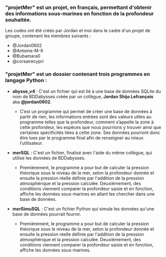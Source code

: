 ### "projetMer" est un projet, en français, permettant d'obtenir des informations sous-marines en fonction de la profondeur souhaitée.
 Les codes ont été créés par Jordan et moi dans le cadre d'un projet de groupe, contenant les membres suivants :
 * @Jordan0602
 * @Antoine-M-9
 * @Bubamara0
 * @corsairecypri

### "projetMer" est un dossier contenant trois programmes en langage Python :
* **abysse_v4** : C'est un fichier qui est lié à une base de données SQLite du nom de BDDabysses créée par un collègue, **Jordan Shijo Lefrançois** aka **@jordan0602**.
  
  * C’est un programme qui permet de créer une base de données à partir de rien, les informations entrées sont des valeurs utiles au programme telles que la profondeur, comment s’appelle la zone à cette profondeur, les espèces que nous pourrions y trouver ainsi que certaines spécificités liées à cette zone. Ses données pourront donc être lues par le programme final afin de renseigner au mieux l’utilisateur.

* **merSQL** : C'est un fichier, finalisé avec l'aide du même collègue, qui utilise les données de BDDabysses.
  
  * Premièrement, le programme a pour but de calculer la pression théorique sous le niveau de la mer, selon la profondeur donnée et ensuite la pression réelle définie par l'addition de la pression atmosphérique et la pression calculée. 
Deuxièmement, des conditions viennent comparer la profondeur saisie et en fonction, affiche les données sous-marines en allant les chercher dans une base de données.
* **merSimuSQL** : C'est un fichier Python qui simule les données qu'une base de données pourrait fournir.

  * Premièrement, le programme a pour but de calculer la pression théorique sous le niveau de la mer, selon la profondeur donnée et ensuite la pression réelle définie par l'addition de la pression atmosphérique et la pression calculée. 
Deuxièmement, des conditions viennent comparer la profondeur saisie et en fonction, affiche les données sous-marines.
